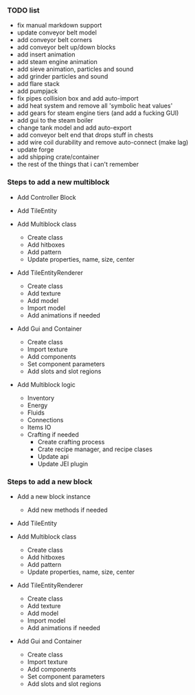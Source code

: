 ### TODO list

- fix manual markdown support
- update conveyor belt model
- add conveyor belt corners
- add conveyor belt up/down blocks
- add insert animation
- add steam engine animation
- add sieve animation, particles and sound
- add grinder particles and sound
- add flare stack
- add pumpjack
- fix pipes collision box and add auto-import
- add heat system and remove all 'symbolic heat values'
- add gears for steam engine tiers (and add a fucking GUI)
- add gui to the steam boiler
- change tank model and add auto-export
- add conveyor belt end that drops stuff in chests
- add wire coil durability and remove auto-connect (make lag)
- update forge
- add shipping crate/container
- the rest of the things that i can't remember


### Steps to add a new multiblock
- Add Controller Block
- Add TileEntity
- Add Multiblock class 
    - Create class
    - Add hitboxes
    - Add pattern
    - Update properties, name, size, center
    
- Add TileEntityRenderer
    - Create class
    - Add texture
    - Add model
    - Import model
    - Add animations if needed
    
- Add Gui and Container
    - Create class
    - Import texture
    - Add components
    - Set component parameters
    - Add slots and slot regions
    
- Add Multiblock logic
    - Inventory
    - Energy
    - Fluids
    - Connections
    - Items IO
    - Crafting if needed
        - Create crafting process
        - Crate recipe manager, and recipe clases
        - Update api
        - Update JEI plugin
        
### Steps to add a new block

- Add a new block instance
    - Add new methods if needed
       
- Add TileEntity
- Add Multiblock class 
    - Create class
    - Add hitboxes
    - Add pattern
    - Update properties, name, size, center
    
- Add TileEntityRenderer
    - Create class
    - Add texture
    - Add model
    - Import model
    - Add animations if needed
    
- Add Gui and Container
    - Create class
    - Import texture
    - Add components
    - Set component parameters
    - Add slots and slot regions
